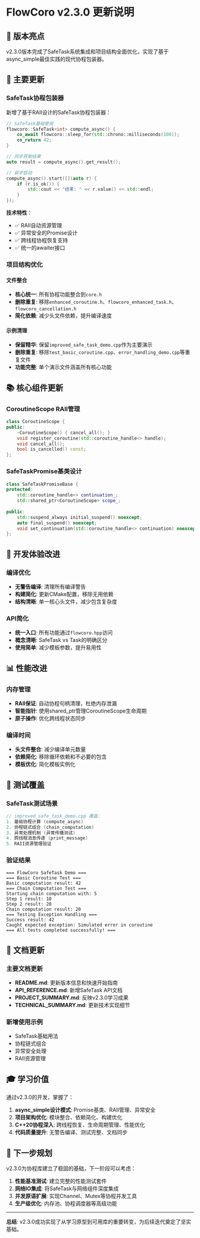 # FlowCoro v2.3.0 更新说明

## 🎯 版本亮点

v2.3.0版本完成了SafeTask系统集成和项目结构全面优化，实现了基于async_simple最佳实践的现代协程包装器。

## 🔄 主要更新

### SafeTask协程包装器

新增了基于RAII设计的SafeTask协程包装器：

```cpp
// SafeTask基础使用
flowcoro::SafeTask<int> compute_async() {
    co_await flowcoro::sleep_for(std::chrono::milliseconds(100));
    co_return 42;
}

// 同步获取结果
auto result = compute_async().get_result();

// 异步启动
compute_async().start([](auto r) {
    if (r.is_ok()) {
        std::cout << "结果: " << r.value() << std::endl;
    }
});
```

**技术特性**：
- ✅ RAII自动资源管理
- ✅ 异常安全的Promise设计
- ✅ 跨线程协程恢复支持
- ✅ 统一的awaiter接口

### 项目结构优化

#### 文件整合
- **核心统一**: 所有协程功能整合到`core.h`
- **删除重复**: 移除`enhanced_coroutine.h`、`flowcoro_enhanced_task.h`、`flowcoro_cancellation.h`
- **简化依赖**: 减少头文件依赖，提升编译速度

#### 示例清理
- **保留精华**: 保留`improved_safe_task_demo.cpp`作为主要演示
- **删除重复**: 移除`test_basic_coroutine.cpp`、`error_handling_demo.cpp`等重复文件
- **功能完整**: 单个演示文件涵盖所有核心功能

## 📚 核心组件更新

### CoroutineScope RAII管理

```cpp
class CoroutineScope {
public:
    ~CoroutineScope() { cancel_all(); }
    void register_coroutine(std::coroutine_handle<> handle);
    void cancel_all();
    bool is_cancelled() const;
};
```

### SafeTaskPromise基类设计

```cpp
class SafeTaskPromiseBase {
protected:
    std::coroutine_handle<> continuation_;
    std::shared_ptr<CoroutineScope> scope_;
    
public:
    std::suspend_always initial_suspend() noexcept;
    auto final_suspend() noexcept;
    void set_continuation(std::coroutine_handle<> continuation) noexcept;
};
```

## 🔧 开发体验改进

### 编译优化
- **无警告编译**: 清理所有编译警告
- **构建简化**: 更新CMake配置，移除无用依赖
- **结构清晰**: 单一核心头文件，减少包含复杂度

### API简化
- **统一入口**: 所有功能通过`flowcoro.hpp`访问
- **概念清晰**: SafeTask vs Task的明确区分
- **使用简单**: 减少模板参数，提升易用性

## 📊 性能改进

### 内存管理
- **RAII保证**: 自动协程句柄清理，杜绝内存泄漏
- **智能指针**: 使用shared_ptr管理CoroutineScope生命周期
- **原子操作**: 优化跨线程状态同步

### 编译时间
- **头文件整合**: 减少编译单元数量
- **依赖简化**: 移除循环依赖和不必要的包含
- **模板优化**: 简化模板实例化

## 🧪 测试覆盖

### SafeTask测试场景
```cpp
// improved_safe_task_demo.cpp 覆盖:
1. 基础协程计算 (compute_async)
2. 协程链式组合 (chain_computation) 
3. 异常处理机制 (异常传播测试)
4. 跨线程消息传递 (print_message)
5. RAII资源管理验证
```

### 验证结果
```
=== FlowCoro SafeTask Demo ===
=== Basic Coroutine Test ===
Basic computation result: 42
=== Chain Computation Test ===
Starting chain computation with: 5
Step 1 result: 10
Step 2 result: 20
Chain computation result: 20
=== Testing Exception Handling ===
Success result: 42
Caught expected exception: Simulated error in coroutine
=== All tests completed successfully! ===
```

## 📖 文档更新

### 主要文档更新
- **README.md**: 更新版本信息和快速开始指南
- **API_REFERENCE.md**: 新增SafeTask API文档
- **PROJECT_SUMMARY.md**: 反映v2.3.0学习成果
- **TECHNICAL_SUMMARY.md**: 更新技术实现细节

### 新增使用示例
- SafeTask基础用法
- 协程链式组合
- 异常安全处理
- RAII资源管理

## 🎓 学习价值

通过v2.3.0的开发，掌握了：

1. **async_simple设计模式**: Promise基类、RAII管理、异常安全
2. **项目架构优化**: 模块整合、依赖简化、构建优化
3. **C++20协程深入**: 跨线程恢复、生命周期管理、性能优化
4. **代码质量提升**: 无警告编译、测试完整、文档同步

## 🔮 下一步规划

v2.3.0为协程库建立了稳固的基础，下一阶段可以考虑：

1. **性能基准测试**: 建立完整的性能测试套件
2. **网络IO集成**: 将SafeTask与网络组件深度集成
3. **并发原语扩展**: 实现Channel、Mutex等协程并发工具
4. **生产级优化**: 内存池、协程调度器等高级功能

---

**总结**: v2.3.0成功实现了从学习原型到可用库的重要转变，为后续迭代奠定了坚实基础。

